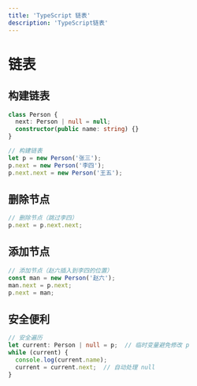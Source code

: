 ```yaml
---
title: 'TypeScript 链表'
description: 'TypeScript链表'
---
```


# 链表

## 构建链表

```ts
class Person {
  next: Person | null = null;
  constructor(public name: string) {}
}

// 构建链表
let p = new Person('张三');
p.next = new Person('李四');
p.next.next = new Person('王五');
```

## 删除节点

```ts
// 删除节点（跳过李四）
p.next = p.next.next;
```

## 添加节点

```ts
// 添加节点（赵六插入到李四的位置）
const man = new Person('赵六');
man.next = p.next;
p.next = man;
```

## 安全便利

```ts
// 安全遍历
let current: Person | null = p;  // 临时变量避免修改 p
while (current) {
  console.log(current.name);
  current = current.next;  // 自动处理 null
}
```
